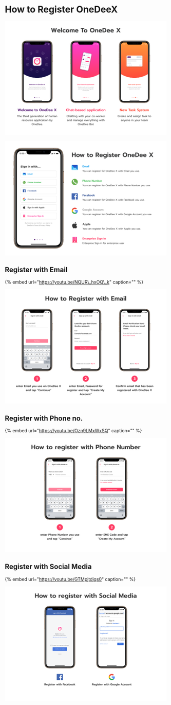 # How to Register OneDeeX

![](../.gitbook/assets/01-welcome-to-onedee-x-1-.png)

![](../.gitbook/assets/02-4-onedee-x.png)



## Register with Email

{% embed url="https://youtu.be/NQUR\_hxOQ\_k" caption="" %}

![](../.gitbook/assets/03-email.png)

## Register with Phone no.

{% embed url="https://youtu.be/Ozn9LMxWxSQ" caption="" %}

![](../.gitbook/assets/04-phone-number.png)

## Register with Social Media

{% embed url="https://youtu.be/GTMpjtdjqs0" caption="" %}

![](../.gitbook/assets/05-facebook-google-account.png)

